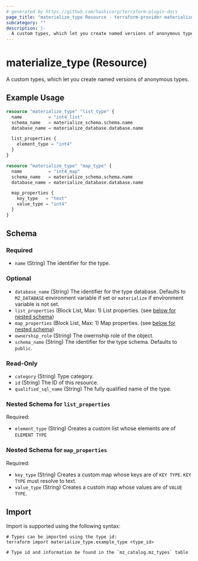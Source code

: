 ```yaml
---
# generated by https://github.com/hashicorp/terraform-plugin-docs
page_title: "materialize_type Resource - terraform-provider-materialize"
subcategory: ""
description: |-
  A custom types, which let you create named versions of anonymous types.
---
```


# materialize_type (Resource)

A custom types, which let you create named versions of anonymous types.

## Example Usage

```terraform
resource "materialize_type" "list_type" {
  name          = "int4_list"
  schema_name   = materialize_schema.schema.name
  database_name = materialize_database.database.name

  list_properties {
    element_type = "int4"
  }
}

resource "materialize_type" "map_type" {
  name          = "int4_map"
  schema_name   = materialize_schema.schema.name
  database_name = materialize_database.database.name

  map_properties {
    key_type   = "text"
    value_type = "int4"
  }
}
```

<!-- schema generated by tfplugindocs -->
## Schema

### Required

- `name` (String) The identifier for the type.

### Optional

- `database_name` (String) The identifier for the type database. Defaults to `MZ_DATABASE` environment variable if set or `materialize` if environment variable is not set.
- `list_properties` (Block List, Max: 1) List properties. (see [below for nested schema](#nestedblock--list_properties))
- `map_properties` (Block List, Max: 1) Map properties. (see [below for nested schema](#nestedblock--map_properties))
- `ownership_role` (String) The owernship role of the object.
- `schema_name` (String) The identifier for the type schema. Defaults to `public`.

### Read-Only

- `category` (String) Type category.
- `id` (String) The ID of this resource.
- `qualified_sql_name` (String) The fully qualified name of the type.

<a id="nestedblock--list_properties"></a>
### Nested Schema for `list_properties`

Required:

- `element_type` (String) Creates a custom list whose elements are of `ELEMENT TYPE`


<a id="nestedblock--map_properties"></a>
### Nested Schema for `map_properties`

Required:

- `key_type` (String) Creates a custom map whose keys are of `KEY TYPE`. `KEY TYPE` must resolve to text.
- `value_type` (String) Creates a custom map whose values are of `VALUE TYPE`.

## Import

Import is supported using the following syntax:

```shell
# Types can be imported using the type id:
terraform import materialize_type.example_type <type_id>

# Type id and information be found in the `mz_catalog.mz_types` table
```
